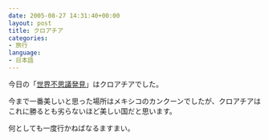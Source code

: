 ```yaml
---
date: 2005-08-27 14:31:40+00:00
layout: post
title: クロアチア
categories:
- 旅行
language:
- 日本語
---
```


今日の「[世界不思議発見](http://www.tbs.co.jp/f-hakken/)」はクロアチアでした。

今まで一番美しいと思った場所はメキシコのカンクーンでしたが、クロアチアはこれに勝るとも劣らないほど美しい国だと思います。

何としても一度行かねばなるますまい。
